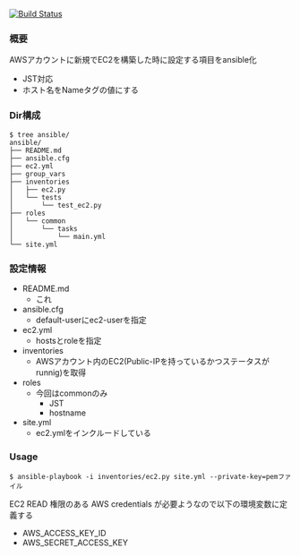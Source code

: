 [![Build Status](https://travis-ci.org/yokobot/snippet.svg?branch=master)](https://travis-ci.org/yokobot/snippet)

### 概要
AWSアカウントに新規でEC2を構築した時に設定する項目をansible化  
  
- JST対応
- ホスト名をNameタグの値にする  

### Dir構成

```
$ tree ansible/
ansible/
├── README.md
├── ansible.cfg
├── ec2.yml
├── group_vars
├── inventories
│   ├── ec2.py
│   └── tests
│       └── test_ec2.py
├── roles
│   └── common
│       └── tasks
│           └── main.yml
└── site.yml
```
  
### 設定情報
  
- README.md
    - これ
- ansible.cfg
    - default-userにec2-userを指定
- ec2.yml
    - hostsとroleを指定
- inventories 
    - AWSアカウント内のEC2(Public-IPを持っているかつステータスがrunnig)を取得
- roles
    - 今回はcommonのみ
        - JST
        - hostname
- site.yml
    -  ec2.ymlをインクルードしている

### Usage

```
$ ansible-playbook -i inventories/ec2.py site.yml --private-key=pemファイル 
```

EC2 READ 権限のある AWS credentials が必要ようなので以下の環境変数に定義する  

- AWS_ACCESS_KEY_ID
- AWS_SECRET_ACCESS_KEY
